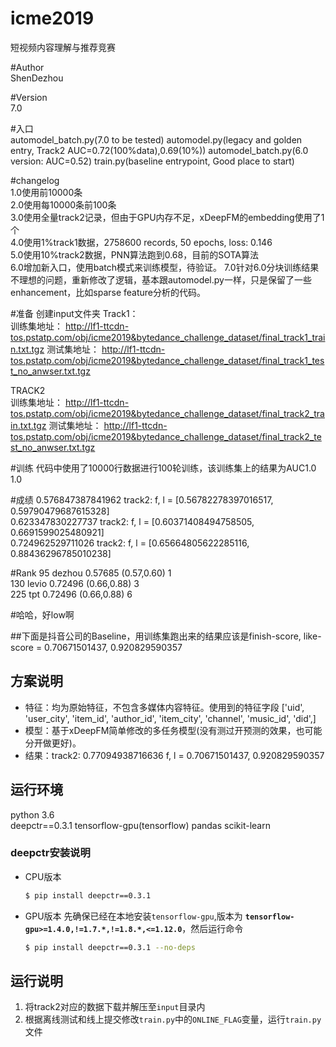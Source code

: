 # icme2019
短视频内容理解与推荐竞赛

#Author  
ShenDezhou

#Version  
7.0

#入口  
automodel_batch.py(7.0 to be tested)
automodel.py(legacy and golden entry, Track2 AUC=0.72(100%data),0.69(10%))
automodel_batch.py(6.0 version: AUC=0.52)
train.py(baseline entrypoint, Good place to start)


#changelog  
1.0使用前10000条  
2.0使用每10000条前100条  
3.0使用全量track2记录，但由于GPU内存不足，xDeepFM的embedding使用了1个  
4.0使用1%track1数据，2758600 records, 50 epochs, loss: 0.146  
5.0使用10%track2数据，PNN算法跑到0.68，目前的SOTA算法  
6.0增加新入口，使用batch模式来训练模型，待验证。
7.0针对6.0分块训练结果不理想的问题，重新修改了逻辑，基本跟automodel.py一样，只是保留了一些enhancement，比如sparse feature分析的代码。 

#准备
创建input文件夹
Track1：  
训练集地址：
http://lf1-ttcdn-tos.pstatp.com/obj/icme2019&bytedance_challenge_dataset/final_track1_train.txt.tgz
测试集地址：
http://lf1-ttcdn-tos.pstatp.com/obj/icme2019&bytedance_challenge_dataset/final_track1_test_no_anwser.txt.tgz

TRACK2  
训练集地址：
http://lf1-ttcdn-tos.pstatp.com/obj/icme2019&bytedance_challenge_dataset/final_track2_train.txt.tgz
测试集地址：
http://lf1-ttcdn-tos.pstatp.com/obj/icme2019&bytedance_challenge_dataset/final_track2_test_no_anwser.txt.tgz

#训练
代码中使用了10000行数据进行100轮训练，该训练集上的结果为AUC1.0 1.0

#成绩
0.576847387841962
track2: f, l = [0.56782278397016517, 0.59790479687615328]  
0.623347830227737
track2: f, l = [0.60371408494758505, 0.6691599025480921]  
0.724962529711026
track2: f, l = [0.65664805622285116, 0.88436296785010238]  


#Rank
95     dezhou 0.57685 (0.57,0.60)	1  
130	levio 	0.72496 (0.66,0.88)	3  
225    tpt    0.72496 (0.66,0.88)	6  

#哈哈，好low啊

##下面是抖音公司的Baseline，用训练集跑出来的结果应该是finish-score, like-score = 0.70671501437, 0.920829590357

## 方案说明
- 特征：均为原始特征，不包含多媒体内容特征。使用到的特征字段 ['uid', 'user_city', 'item_id', 'author_id', 'item_city', 'channel',
       'music_id', 'did',]
- 模型：基于xDeepFM简单修改的多任务模型(没有测过开预测的效果，也可能分开做更好)。
- 结果：track2:  0.77094938716636 f, l = 0.70671501437, 0.920829590357

## 运行环境

 python 3.6  
 deepctr==0.3.1 
 tensorflow-gpu(tensorflow)
 pandas
 scikit-learn

### deepctr安装说明
- CPU版本
  ```bash
  $ pip install deepctr==0.3.1
  ``` 
- GPU版本
  先确保已经在本地安装`tensorflow-gpu`,版本为 **`tensorflow-gpu>=1.4.0,!=1.7.*,!=1.8.*,<=1.12.0`**，然后运行命令
    ```bash
    $ pip install deepctr==0.3.1 --no-deps
    ```


## 运行说明
1. 将track2对应的数据下载并解压至`input`目录内
2. 根据离线测试和线上提交修改`train.py`中的`ONLINE_FLAG`变量，运行`train.py`文件

